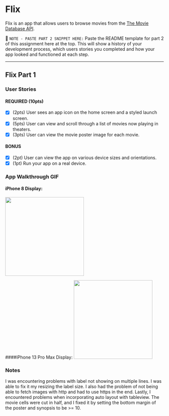 # Flix

Flix is an app that allows users to browse movies from the [The Movie Database API](http://docs.themoviedb.apiary.io/#).

📝 `NOTE - PASTE PART 2 SNIPPET HERE:` Paste the README template for part 2 of this assignment here at the top. This will show a history of your development process, which users stories you completed and how your app looked and functioned at each step.

---

## Flix Part 1

### User Stories

#### REQUIRED (10pts)
- [x] (2pts) User sees an app icon on the home screen and a styled launch screen.
- [x] (5pts) User can view and scroll through a list of movies now playing in theaters.
- [x] (3pts) User can view the movie poster image for each movie.

#### BONUS
- [x] (2pt) User can view the app on various device sizes and orientations.
- [x] (1pt) Run your app on a real device.

### App Walkthrough GIF

#### iPhone 8 Display:
<img src="https://user-images.githubusercontent.com/50003319/154859983-81487572-0dda-44c0-87f6-a950ca7b353c.gif" width=250><br>

####iPhone 13 Pro Max Display:
<img src="https://user-images.githubusercontent.com/50003319/154859987-82debbb2-4f8a-457a-9bb3-fb9f09992faa.gif" width=250><br>


### Notes
I was encountering problems with label not showing on multiple lines. I was able to fix it my resizing the label size. I also had the problem of not being able to fetch images with http and had to use https in the end. Lastly, I encountered problems when incorporating auto layout with tableview. The movie cells were cut in half, and I fixed it by setting the bottom margin of the poster and synopsis to be >= 10.
